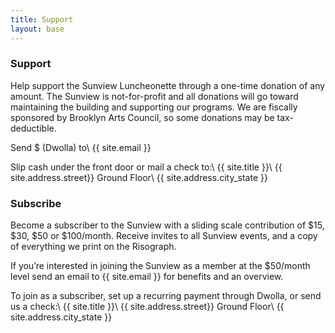 ```yaml
---
title: Support
layout: base
---
```


### Support
Help support the Sunview Luncheonette through a one-time donation of any amount.
The Sunview is not-for-profit and all donations will go toward maintaining the
building and supporting our programs. We are fiscally sponsored by Brooklyn
Arts Council, so some donations may be tax-deductible.

Send $ (Dwolla) to\\
{{ site.email }}

Slip cash under the front door or mail a check to:\\
{{ site.title }}\\
{{ site.address.street}} Ground Floor\\
{{ site.address.city_state }}

### Subscribe
Become a subscriber to the Sunview with a sliding scale contribution of $15,
$30, $50 or $100/month. Receive invites to all Sunview events, and a copy of
everything we print on the Risograph.

If you’re interested in joining the Sunview as a member at the $50/month level
send an email to {{ site.email }} for benefits and an overview.

To join as a subscriber, set up a recurring payment through Dwolla, or send us
a check:\\
{{ site.title }}\\
{{ site.address.street}} Ground Floor\\
{{ site.address.city_state }}
